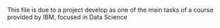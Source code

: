 This file is due to a project develop as one of the main tasks of a course provided by IBM, focused in Data Science
